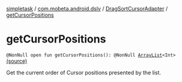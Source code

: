 [simpletask](../../index.md) / [com.mobeta.android.dslv](../index.md) / [DragSortCursorAdapter](index.md) / [getCursorPositions](.)

# getCursorPositions

`@NonNull open fun getCursorPositions(): @NonNull `[`ArrayList`](http://docs.oracle.com/javase/6/docs/api/java/util/ArrayList.html)`<Int>` [(source)](https://github.com/mpcjanssen/simpletask-android/blob/master/src/main/java/com/mobeta/android/dslv/DragSortCursorAdapter.java#L213)

Get the current order of Cursor positions presented by the list.

